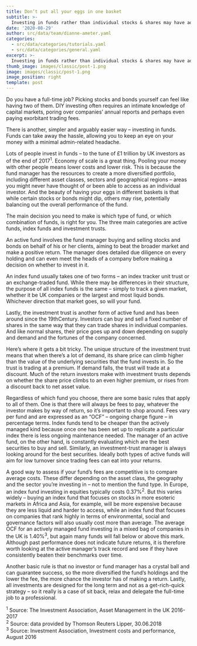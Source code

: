 ```yaml
---
title: Don’t put all your eggs in one basket
subtitle: >-
  Investing in funds rather than individual stocks & shares may have advantages such as lower risk & less hassle.
date: '2020-08-29'
author: src/data/team/dianne-ameter.yaml
categories:
  - src/data/categories/tutorials.yaml
  - src/data/categories/general.yaml
excerpt: >-
  Investing in funds rather than individual stocks & shares may have advantages such as lower risk & less hassle.
thumb_image: images/classic/post-1.png
image: images/classic/post-1.png
image_position: right
template: post
---
```


Do you have a full-time job? Picking stocks and bonds yourself can feel like having two of them. DIY investing often requires an intimate knowledge of capital markets, poring over companies’ annual reports and perhaps even paying exorbitant trading fees. 

There is another, simpler and arguably easier way – investing in funds. Funds can take away the hassle, allowing you to keep an eye on your money with a minimal admin-related headache.

Lots of people invest in funds – to the tune of £1 trillion by UK investors as of the end of 2017<sup>1</sup>. Economy of scale is a great thing. Pooling your money with other people means lower costs and lower risk. This is because the fund manager has the resources to create a more diversified portfolio, including different asset classes, sectors and geographical regions – areas you might never have thought of or been able to access as an individual investor. And the beauty of having your eggs in different baskets is that while certain stocks or bonds might dip, others may rise, potentially balancing out the overall performance of the fund.

The main decision you need to make is which type of fund, or which combination of funds, is right for you. The three main categories are active funds, index funds and investment trusts.

An active fund involves the fund manager buying and selling stocks and bonds on behalf of his or her clients, aiming to beat the broader market and make a positive return. The manager does detailed due diligence on every holding and can even meet the heads of a company before making a decision on whether to invest in it.

An index fund usually takes one of two forms – an index tracker unit trust or an exchange-traded fund. While there may be differences in their structure, the purpose of all index funds is the same – simply to track a given market, whether it be UK companies or the largest and most liquid bonds. Whichever direction that market goes, so will your fund.

Lastly, the investment trust is another form of active fund and has been around since the 19thCentury. Investors can buy and sell a fixed number of shares in the same way that they can trade shares in individual companies. And like normal shares, their price goes up and down depending on supply and demand and the fortunes of the company concerned.

Here’s where it gets a bit tricky. The unique structure of the investment trust means that when there’s a lot of demand, its share price can climb higher than the value of the underlying securities that the fund invests in. So the trust is trading at a premium. If demand falls, the trust will trade at a discount. Much of the return investors make with investment trusts depends on whether the share price climbs to an even higher premium, or rises from a discount back to net asset value.

Regardless of which fund you choose, there are some basic rules that apply to all of them. One is that there will always be fees to pay, whatever the investor makes by way of return, so it’s important to shop around. Fees vary per fund and are expressed as an “OCF” – ongoing charge figure – in percentage terms. Index funds tend to be cheaper than the actively managed kind because once one has been set up to replicate a particular index there is less ongoing maintenance needed. The manager of an active fund, on the other hand, is constantly evaluating which are the best securities to buy and sell. Similarly, an investment-trust manager is always looking around for the best securities. Ideally both types of active funds will aim for low turnover since trading fees can eat into your returns.

A good way to assess if your fund’s fees are competitive is to compare average costs. These differ depending on the asset class, the geography and the sector you’re investing in – not to mention the fund type. In Europe, an index fund investing in equities typically costs 0.37%<sup>2</sup>. But this varies widely – buying an index fund that focuses on stocks in more esoteric markets in Africa and Asia, for example, will be more expensive because they are less liquid and harder to access, while an index fund that focuses on companies that rank highly in terms of environmental, social and governance factors will also usually cost more than average. The average OCF for an actively managed fund investing in a mixed bag of companies in the UK is 1.40%<sup>3</sup>, but again many funds will fall below or above this mark. Although past performance does not indicate future returns, it is therefore worth looking at the active manager’s track record and see if they have consistently beaten their benchmarks over time.

Another basic rule is that no investor or fund manager has a crystal ball and can guarantee success, so the more diversified the fund’s holdings and the lower the fee, the more chance the investor has of making a return. Lastly, all investments are designed for the long term and not as a get-rich-quick strategy – so it really is a case of sit back, relax and delegate the full-time job to a professional.

<sup>1</sup> Source: The Investment Association, Asset Management in the UK 2016-2017<br>
<sup>2</sup> Source: data provided by Thomson Reuters Lipper, 30.06.2018<br>
<sup>3</sup> Source: Investment Association, Investment costs and performance, August 2016
